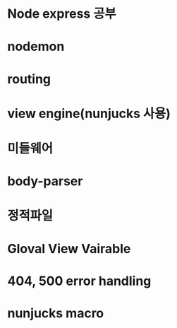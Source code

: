 # Node express 공부
# nodemon
# routing
# view engine(nunjucks 사용)
# 미들웨어
# body-parser
# 정적파일
# Gloval View Vairable
# 404, 500 error handling
# nunjucks macro
